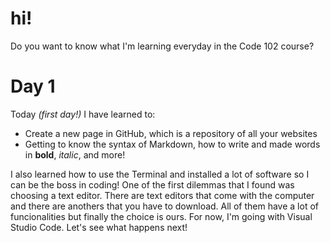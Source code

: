 # hi!
Do you want to know what I'm learning everyday in the Code 102 course?

# Day 1

Today _(first day!)_ I have learned to:
- Create a new page in GitHub, which is a repository of all your websites
- Getting to know the syntax of Markdown, how to write and made words in **bold**, *italic*, and more!

I also learned how to use the Terminal and installed a lot of software so I can be the boss in coding!
One of the first dilemmas that I found was choosing a text editor. There are text editors that come with the computer and there are anothers that you have to download. All of them have a lot of funcionalities but finally the choice is ours. For now, I'm going with Visual Studio Code. Let's see what happens next!

